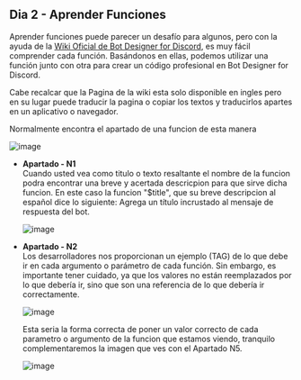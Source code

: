 ## Dia 2 - Aprender Funciones
Aprender funciones puede parecer un desafío para algunos, pero con la ayuda de la [Wiki Oficial de Bot Designer for Discord](https://nilpointer-software.github.io/bdfd-wiki/), es muy fácil comprender cada función. Basándonos en ellas, podemos utilizar una función junto con otra para crear un código profesional en Bot Designer for Discord.

Cabe recalcar que la Pagina de la wiki esta solo disponible en ingles pero en su lugar puede traducir la pagina o copiar los textos y traducirlos apartes en un aplicativo o navegador.

Normalmente encontra el apartado de una funcion de esta manera

![image](https://github.com/IzanaonYT/30D-BDFD/assets/131629841/b3aeaf9f-74c6-4072-ad60-4a5ba520e517)

- **Apartado - N1**<br>
  Cuando usted vea como titulo o texto resaltante el nombre de la funcion podra encontrar una breve y acertada descricpion para que sirve dicha funcion.
  En este caso la funcion "$title", que su breve descripcion al español dice lo siguiente: Agrega un título incrustado al mensaje de respuesta del bot.
  
  ![image](https://github.com/IzanaonYT/30D-BDFD/assets/131629841/a8b06748-c012-46ef-8c81-55946c860cd4)

- **Apartado - N2**<br>
  Los desarrolladores nos proporcionan un ejemplo (TAG) de lo que debe ir en cada argumento o parámetro de cada función. Sin embargo, es importante tener cuidado, ya que los valores no están reemplazados por lo que debería ir, sino que son una referencia de lo que debería ir correctamente.

  ![image](https://github.com/IzanaonYT/30D-BDFD/assets/131629841/89629b3d-1492-4e32-8945-97c1c9c263a2)

  Esta seria la forma correcta de poner un valor correcto de cada parametro o argumento de la funcion que estamos viendo, tranquilo complementaremos la imagen que ves con el Apartado N5.

  ![image](https://github.com/IzanaonYT/30D-BDFD/assets/131629841/7cc28ff8-42ef-461d-8cae-826fb2428299)


